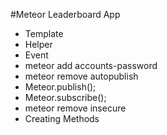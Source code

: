 #Meteor Leaderboard App

- Template
- Helper
- Event
- meteor add accounts-password
- meteor remove autopublish
- Meteor.publish();
- Meteor.subscribe();
- meteor remove insecure
- Creating Methods
